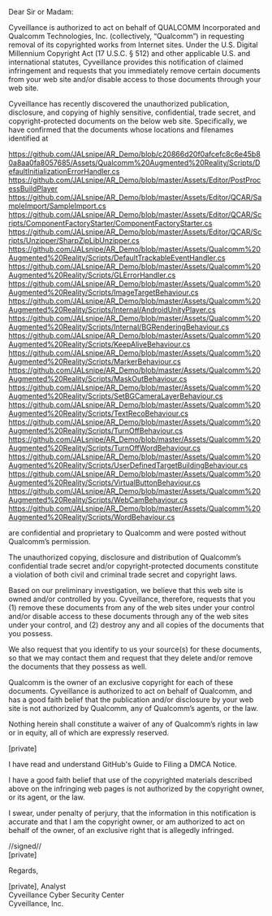 Dear Sir or Madam:

Cyveillance is authorized to act on behalf of QUALCOMM Incorporated and Qualcomm Technologies, Inc. (collectively, “Qualcomm”) in requesting removal of its copyrighted works from Internet sites. Under the U.S. Digital Millennium Copyright Act (17 U.S.C. § 512) and other applicable U.S. and international statutes, Cyveillance provides this notification of claimed infringement and requests that you immediately remove certain documents from your web site and/or disable access to those documents through your web site.

Cyveillance has recently discovered the unauthorized publication, disclosure, and copying of highly sensitive, confidential, trade secret, and copyright-protected documents on the below web site. Specifically, we have confirmed that the documents whose locations and filenames identified at

https://github.com/JALsnipe/AR_Demo/blob/c20866d20f0afcefc8c6e45b80a8aa0fa8057685/Assets/Qualcomm%20Augmented%20Reality/Scripts/DefaultInitializationErrorHandler.cs  
https://github.com/JALsnipe/AR_Demo/blob/master/Assets/Editor/PostProcessBuildPlayer  
https://github.com/JALsnipe/AR_Demo/blob/master/Assets/Editor/QCAR/SampleImport/SampleImport.cs  
https://github.com/JALsnipe/AR_Demo/blob/master/Assets/Editor/QCAR/Scripts/ComponentFactoryStarter/ComponentFactoryStarter.cs  
https://github.com/JALsnipe/AR_Demo/blob/master/Assets/Editor/QCAR/Scripts/Unzipper/SharpZipLibUnzipper.cs  
https://github.com/JALsnipe/AR_Demo/blob/master/Assets/Qualcomm%20Augmented%20Reality/Scripts/DefaultTrackableEventHandler.cs  
https://github.com/JALsnipe/AR_Demo/blob/master/Assets/Qualcomm%20Augmented%20Reality/Scripts/GLErrorHandler.cs  
https://github.com/JALsnipe/AR_Demo/blob/master/Assets/Qualcomm%20Augmented%20Reality/Scripts/ImageTargetBehaviour.cs  
https://github.com/JALsnipe/AR_Demo/blob/master/Assets/Qualcomm%20Augmented%20Reality/Scripts/Internal/AndroidUnityPlayer.cs  
https://github.com/JALsnipe/AR_Demo/blob/master/Assets/Qualcomm%20Augmented%20Reality/Scripts/Internal/BGRenderingBehaviour.cs  
https://github.com/JALsnipe/AR_Demo/blob/master/Assets/Qualcomm%20Augmented%20Reality/Scripts/KeepAliveBehaviour.cs  
https://github.com/JALsnipe/AR_Demo/blob/master/Assets/Qualcomm%20Augmented%20Reality/Scripts/MarkerBehaviour.cs  
https://github.com/JALsnipe/AR_Demo/blob/master/Assets/Qualcomm%20Augmented%20Reality/Scripts/MaskOutBehaviour.cs  
https://github.com/JALsnipe/AR_Demo/blob/master/Assets/Qualcomm%20Augmented%20Reality/Scripts/SetBGCameraLayerBehaviour.cs  
https://github.com/JALsnipe/AR_Demo/blob/master/Assets/Qualcomm%20Augmented%20Reality/Scripts/TextRecoBehaviour.cs  
https://github.com/JALsnipe/AR_Demo/blob/master/Assets/Qualcomm%20Augmented%20Reality/Scripts/TurnOffBehaviour.cs  
https://github.com/JALsnipe/AR_Demo/blob/master/Assets/Qualcomm%20Augmented%20Reality/Scripts/TurnOffWordBehaviour.cs  
https://github.com/JALsnipe/AR_Demo/blob/master/Assets/Qualcomm%20Augmented%20Reality/Scripts/UserDefinedTargetBuildingBehaviour.cs  
https://github.com/JALsnipe/AR_Demo/blob/master/Assets/Qualcomm%20Augmented%20Reality/Scripts/VirtualButtonBehaviour.cs  
https://github.com/JALsnipe/AR_Demo/blob/master/Assets/Qualcomm%20Augmented%20Reality/Scripts/WebCamBehaviour.cs  
https://github.com/JALsnipe/AR_Demo/blob/master/Assets/Qualcomm%20Augmented%20Reality/Scripts/WordBehaviour.cs  

are confidential and proprietary to Qualcomm and were posted without Qualcomm’s permission.

The unauthorized copying, disclosure and distribution of Qualcomm’s confidential trade secret and/or copyright-protected documents constitute a violation of both civil and criminal trade secret and copyright laws.

Based on our preliminary investigation, we believe that this web site is owned and/or controlled by you. Cyveillance, therefore, requests that you (1) remove these documents from any of the web sites under your control and/or disable access to these documents through any of the web sites under your control, and (2) destroy any and all copies of the documents that you possess.

We also request that you identify to us your source(s) for these documents, so that we may contact them and request that they delete and/or remove the documents that they possess as well.

Qualcomm is the owner of an exclusive copyright for each of these documents. Cyveillance is authorized to act on behalf of Qualcomm, and has a good faith belief that the publication and/or disclosure by your web site is not authorized by Qualcomm, any of Qualcomm’s agents, or the law.

Nothing herein shall constitute a waiver of any of Qualcomm’s rights in law or in equity, all of which are expressly reserved.

[private]

I have read and understand GitHub's Guide to Filing a DMCA Notice.

I have a good faith belief that use of the copyrighted materials described above on the infringing web pages is not authorized by the copyright owner, or its agent, or the law.

I swear, under penalty of perjury, that the information in this notification is accurate and that I am the copyright owner, or am authorized to act on behalf of the owner, of an exclusive right that is allegedly infringed.

//signed//  
[private]

Regards,

[private], Analyst  
Cyveillance Cyber Security Center  
Cyveillance, Inc.
